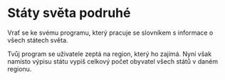 # Státy světa podruhé

Vrať se ke svému programu, který pracuje se slovníkem s informace o všech státech světa.

Tvůj program se uživatele zeptá na region, který ho zajímá. Nyní však namísto výpisu státu vypiš celkový počet obyvatel všech států v daném regionu.
